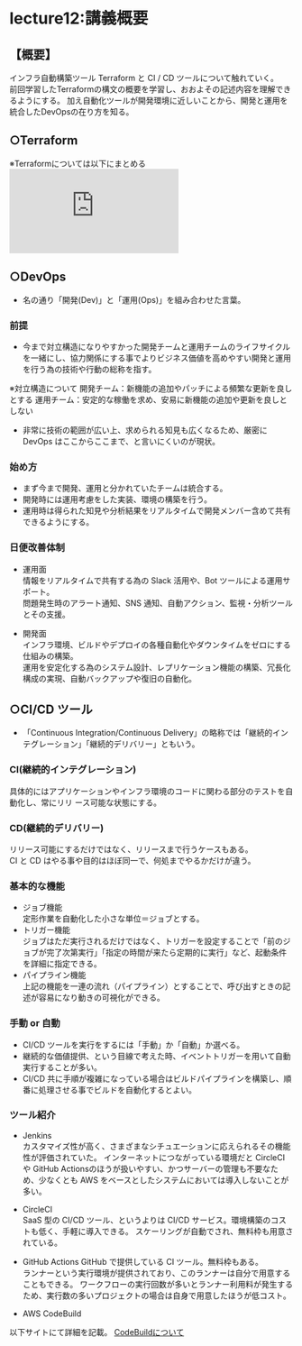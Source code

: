 # lecture12:講義概要
## 【概要】
インフラ自動構築ツール Terraform と CI / CD ツールについて触れていく。  
前回学習したTerraformの構文の概要を学習し、おおよその記述内容を理解できるようにする。
加え自動化ツールが開発環境に近しいことから、開発と運用を統合したDevOpsの在り方を知る。

  
## ○Terraform

※Terraformについては以下にまとめる  
![Terraformについて](https://github.com/SMYT-BT/My-initiative/blob/main/OnlineSchool_Raisetech/%E5%AD%A6%E7%BF%92%E3%83%8E%E3%83%BC%E3%83%88/4_terraform%E3%81%AE%E5%AD%A6%E7%BF%92%E8%A8%98%E9%8C%B2/%E3%83%89%E3%82%AD%E3%83%A5%E3%83%A1%E3%83%B3%E3%83%88/%E5%AD%A6%E7%BF%92%E3%83%8E%E3%83%BC%E3%83%88.md)

## ○DevOps
- 名の通り「開発(Dev)」と「運用(Ops)」を組み合わせた言葉。
### 前提
- 今まで対立構造になりやすかった開発チームと運用チームのライフサイクルを一緒にし、協力関係にする事でよりビジネス価値を高めやすい開発と運用を行う為の技術や行動の総称を指す。

※対立構造について
開発チーム：新機能の追加やパッチによる頻繁な更新を良しとする
運用チーム：安定的な稼働を求め、安易に新機能の追加や更新を良しとしない

- 非常に技術の範囲が広い上、求められる知見も広くなるため、厳密に DevOps はここからここまで、と言いにくいのが現状。

### 始め方
- まず今まで開発、運用と分かれていたチームは統合する。
- 開発時には運用考慮をした実装、環境の構築を行う。
- 運用時は得られた知見や分析結果をリアルタイムで開発メンバー含めて共有できるようにする。

### 日便改善体制
- 運用面  
情報をリアルタイムで共有する為の Slack 活用や、Bot ツールによる運用サポート。  
問題発生時のアラート通知、SNS 通知、自動アクション、監視・分析ツールとその支援。  


- 開発面  
インフラ環境、ビルドやデプロイの各種自動化やダウンタイムをゼロにする仕組みの構築。  
運用を安定化する為のシステム設計、レプリケーション機能の構築、冗長化構成の実現、自動バックアップや復旧の自動化。  

## ○CI/CD ツール
- 「Continuous Integration/Continuous Delivery」の略称では「継続的インテグレーション」「継続的デリバリー」ともいう。

### CI(継続的インテグレーション)  
具体的にはアプリケーションやインフラ環境のコードに関わる部分のテストを自動化し、常にリリ
ース可能な状態にする。

### CD(継続的デリバリー)
リリース可能にするだけではなく、リリースまで行うケースもある。  
CI と CD はやる事や目的はほぼ同一で、何処までやるかだけが違う。  

### 基本的な機能
- ジョブ機能  
定形作業を自動化した小さな単位＝ジョブとする。  
- トリガー機能  
ジョブはただ実行されるだけではなく、トリガーを設定することで「前のジョブが完了次第実行」「指定の時間が来たら定期的に実行」など、起動条件を詳細に指定できる。
- パイプライン機能  
上記の機能を一連の流れ（パイプライン）とすることで、呼び出すときの記述が容易になり動きの可視化ができる。  

### 手動 or 自動  
- CI/CD ツールを実行をするには「手動」か「自動」か選べる。
- 継続的な価値提供、という目線で考えた時、イベントトリガーを用いて自動実行することが多い。
- CI/CD 共に手順が複雑になっている場合はビルドパイプラインを構築し、順番に処理させる事でビルドを自動化するとよい。
  

### ツール紹介
- Jenkins  
カスタマイズ性が高く、さまざまなシチュエーションに応えられるその機能性が評価されていた。
インターネットにつながっている環境だと CircleCI や GitHub Actionsのほうが扱いやすい、かつサーバーの管理も不要なため、少なくとも AWS をベースとしたシステムにおいては導入しないことが多い。
  
- CircleCI  
SaaS 型の CI/CD ツール、というよりは CI/CD サービス。環境構築のコストも低く、手軽に導入できる。
スケーリングが自動でされ、無料枠も用意されている。
  
- GitHub Actions
GitHub で提供している CI ツール。無料枠もある。  
ランナーという実行環境が提供されており、このランナーは自分で用意することもできる。
ワークフローの実行回数が多いとランナー利用料が発生するため、実行数の多いプロジェクトの場合は自身で用意したほうが低コスト。

- AWS CodeBuild
  
以下サイトにて詳細を記載。
[CodeBuildについて](https://kakuya07218.xsrv.jp/aws.cloudmemo/2024/01/17/%e9%96%8b%e7%99%ba%ef%bc%88dev%ef%bc%89%e3%82%b5%e3%83%bc%e3%83%93%e3%82%b9/#CodeBuild)
